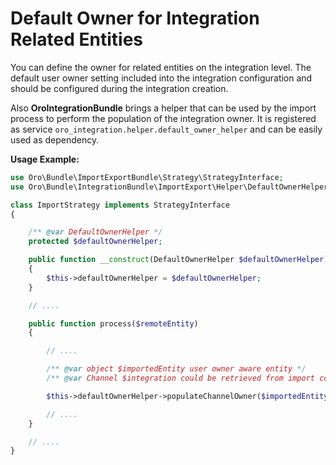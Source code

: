 <a id="dev-integrations-integrations-default-owner"></a>

# Default Owner for Integration Related Entities

You can define the owner for related entities on the integration level.
The default user owner setting included into the integration configuration and should be configured during the integration creation.

Also **OroIntegrationBundle** brings a helper that can be used by the import process to perform the population of the integration owner.
It is registered as service `oro_integration.helper.default_owner_helper` and can be easily used as dependency.

**Usage Example:**

```php
use Oro\Bundle\ImportExportBundle\Strategy\StrategyInterface;
use Oro\Bundle\IntegrationBundle\ImportExport\Helper\DefaultOwnerHelper;

class ImportStrategy implements StrategyInterface
{

    /** @var DefaultOwnerHelper */
    protected $defaultOwnerHelper;

    public function __construct(DefaultOwnerHelper $defaultOwnerHelper)
    {
        $this->defaultOwnerHelper = $defaultOwnerHelper;
    }

    // ....

    public function process($remoteEntity)
    {

        // ....

        /** @var object $importedEntity user owner aware entity */
        /** @var Channel $integration could be retrieved from import context */

        $this->defaultOwnerHelper->populateChannelOwner($importedEntity, $integration);

        // ....
    }

    // ....
}
```
